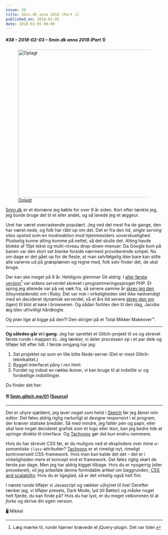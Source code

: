 ```yaml
---
issue: 38
title: 5min.dk anno 2018 (Part 1)
published_on: 2018-02-05
date: 2018-02-05 08:00
---
```


##### #38 – 2018-02-03 – 5min.dk anno 2018 (Part 1)

<figure><a href='https://twitter.com/mikker/status/958342724809347074'><img src="https://s3.brnbw.com/Screen-Shot-2018-02-03-22-49-12-vbe81Ak7jf.png" alt="Oplagt" width='473' /><figcaption>Oplagt</figcaption></a></figure>

[5min.dk][5min] er et domæne jeg købte for over 9 år siden. Kort efter tænkte jeg, jeg burde bruge det til et eller andet, og så lavede jeg et æggeur.

Uret har været overraskende populært. Jeg ved det mest fra de gange, den har været nede, og folk har råbt op om det. Det er fra den tid, _single serving sites_ opstod som en modreaktion mod hjemmesiders uoverskuelighed. Pludselig kunne alting komme på nettet, så det skulle det. Alting havde blokke af 10pt tekst og multi-niveau drop-down-menuer. Da Google kom på banen var den stort set blanke forside nærmest provokerende simpel. Nu om dage er det gået op for de fleste, at man selvfølgelig ikke bare kan stille alle varerne ud på græsplænen og regne med, folk selv finder det, de skal bruge.

Der kan ske meget på 9 år. Heldigvis glemmer Git aldrig: I [aller første version][commit-1][^1] var sidens serverdel skrevet i programmeringssproget PHP. Et sprog jeg allerede var på vej væk fra, så senere samme år [skrev jeg den][commit-2] (tilsyneladende) om i Ruby. Det var nok i virkeligheden slet ikke nødvendigt med en decideret dynamisk serverdel, så et års tid senere [skrev den om][commit-3] (igen) til blot at køre i browseren. Og sådan forblev den til den dag, Jacobs æg blev ufrivilligt hårdkogte.

Og prøv lige at kigge på den?! Den skriger på et Total Mikker Makeover™.

---

**Og således går vi i gang:** Jeg har oprettet et Glitch-projekt til os og skrevet første runde i mappen `01`. Jeg tænker, vi deler processen op i et par dele og tilføjer lidt efter lidt. I første omgang har jeg:

1. Sat projektet op som en lille bitte Node-server (Det er mest Glitch-teknikalitet.)
2. Bygget interfacet påny i _ren_ html.
3. Fundet og indsat en række ikoner, vi kan bruge til at indstille ur og forskellige indstillinger.

Du finder det her:

#### ⏰ [5min.glitch.me/01](https://5min.glitch.me/01/) ([Source](https://glitch.com/edit/#!/5min))

---

Det er uhyre sjældent, jeg laver noget som helst i [Sketch][] før jeg åbner min editor. Det føles aldrig rigtig narturligt at designe responsivt i et program, der kræver statiske bredder. Så med mindre, jeg fatter pen og papir, eller skal lave noget decideret grafisk som et logo eller ikon, kan jeg bedre lide at springe direkte til interface. Og [Tachyons][] gør det kun endnu nemmere.

Hvis du har skrevet CSS før, er du muligvis ved at eksplodere over mine _u-semantiske_ `class`-attributter? [Tachyons][] er et rimeligt nyt, rimeligt kontroversielt CSS-framework. Hvis man kan kalde det det – det er i virkeligheden mere et koncept end et framework. Det føles rigtig skørt de første par dage. Men jeg har aldrig kigget tilbage. Hvis du er nysgerrig (eller provokeret), vil jeg anbefale denne formidable artikel om baggrunden, [CSS and scalability][]. Hvis du er ligeglad, så er det virkelig også helt fint.

I næste runde tilføjer vi Javascript og vækker u(hy)ret til live! Derefter tænker jeg, vi tilføjer presets, Dark Mode, lyd (til Bøtter) og måske noget helt fjerde, du kan finde på? Hvis du har lyst, er du meget velkommen til at _forke_ og skrive din egen version.

🖥 Mikkel

[5min]: http://5min.dk
[commit-1]: https://github.com/mikker/5min.dk/commit/8c27c4d13f1f9be0a097f5425c827ead5da64f0b
[commit-2]: https://github.com/mikker/5min.dk/commit/5c7ed911eff76f254a8a93f474df609faee796b8
[commit-3]: https://github.com/mikker/5min.dk/commit/7afe8b194a57aecf8826d1012dce8327869b277b
[tachyons]: http://tachyons.io/
[sketch]: https://www.sketchapp.com/
[css and scalability]: http://mrmrs.github.io/writing/2016/03/24/scalable-css/

[^1]: Læg mærke til, runde hjørner krævede et jQuery-plugin. Det var tider.
